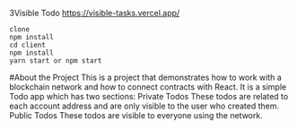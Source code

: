 3Visible Todo
https://visible-tasks.vercel.app/
```quickstart
clone
npm install
cd client
npm install 
yarn start or npm start
```
#About the Project
This is a project that demonstrates how to work with a blockchain network and how to connect contracts with React.
It is a simple Todo app which has two sections:
Private Todos
These todos are related to each account address and are only visible to the user who created them.
Public Todos
These todos are visible to everyone using the network.
